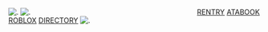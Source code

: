 ![.](https://github.com/user-attachments/assets/d15d34b3-8154-4bff-9829-c16a53d8de02)
![.](https://github.com/user-attachments/assets/74510e04-2777-4f04-80a8-052813c4d0d4)
⠀⠀⠀⠀⠀⠀⠀⠀⠀⠀⠀⠀⠀⠀⠀⠀⠀⠀⠀⠀⠀⠀⠀⠀⠀⠀⠀⠀⠀⠀⠀⠀[RENTRY](https://rentry.co/lNFIRMARY) [ATABOOK](https://missnurse.atabook.org/) [ROBLOX](https://www.roblox.com/users/1376427519/profile) [DIRECTORY]()
![.](https://github.com/user-attachments/assets/fb4ec187-3927-40dc-9a40-73077b5ff3c3)
